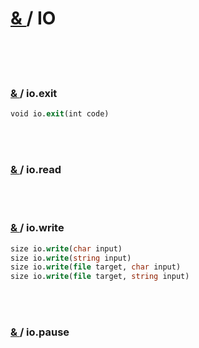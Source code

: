 # [ & ](#) /  IO

<br>
<br>
<br>

### [ & ](#) / io.exit

```pascal
void io.exit(int code)
```

<br>
<br>

### [ & ](#) / io.read

<br>
<br>

### [ & ](#) / io.write

```pascal
size io.write(char input)
size io.write(string input)
size io.write(file target, char input)
size io.write(file target, string input)
```

<br>
<br>

### [ & ](#) / io.pause
